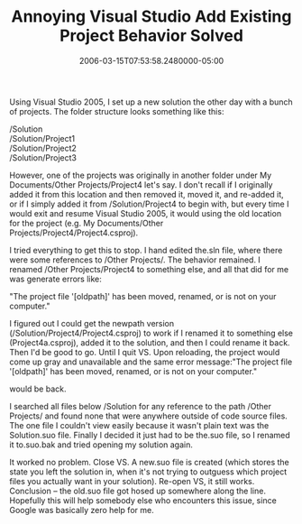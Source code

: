 ﻿---
title: Annoying Visual Studio Add Existing Project Behavior Solved
date: "2006-03-15T07:53:58.2480000-05:00"
description: Using Visual Studio 2005, I set up a new solution the other day with a bunch of projects.
featuredImage: img/annoying-visual-studio-add-existing-project-behavior-solved-featured.png
---

Using Visual Studio 2005, I set up a new solution the other day with a bunch of projects. The folder structure looks something like this:

/Solution\
/Solution/Project1\
/Solution/Project2\
/Solution/Project3

However, one of the projects was originally in another folder under My Documents/Other Projects/Project4 let's say. I don't recall if I originally added it from this location and then removed it, moved it, and re-added it, or if I simply added it from /Solution/Project4 to begin with, but every time I would exit and resume Visual Studio 2005, it would using the old location for the project (e.g. My Documents/Other Projects/Project4/Project4.csproj).

I tried everything to get this to stop. I hand edited the.sln file, where there were some references to /Other Projects/. The behavior remained. I renamed /Other Projects/Project4 to something else, and all that did for me was generate errors like:

"The project file '\[oldpath]' has been moved, renamed, or is not on your computer."

I figured out I could get the newpath version (/Solution/Project4/Project4.csproj) to work if I renamed it to something else (Project4a.csproj), added it to the solution, and then I could rename it back. Then I'd be good to go. Until I quit VS. Upon reloading, the project would come up gray and unavailable and the same error message:"The project file '\[oldpath]' has been moved, renamed, or is not on your computer."

would be back.

I searched all files below /Solution for any reference to the path /Other Projects/ and found none that were anywhere outside of code source files. The one file I couldn't view easily because it wasn't plain text was the Solution.suo file. Finally I decided it just had to be the.suo file, so I renamed it to.suo.bak and tried opening my solution again.

It worked no problem. Close VS. A new.suo file is created (which stores the state you left the solution in, when it's not trying to outguess which project files you actually want in your solution). Re-open VS, it still works. Conclusion – the old.suo file got hosed up somewhere along the line. Hopefully this will help somebody else who encounters this issue, since Google was basically zero help for me.


